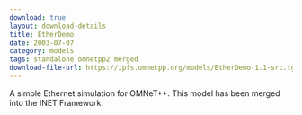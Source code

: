 ```yaml
---
download: true
layout: download-details
title: EtherDemo
date: 2003-07-07
category: models
tags: standalone omnetpp2 merged
download-file-url: https://ipfs.omnetpp.org/models/EtherDemo-1.1-src.tgz
---
```


A simple Ethernet simulation for OMNeT++. This model has been merged into
the INET Framework.
